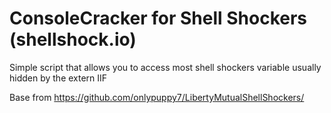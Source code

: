 # ConsoleCracker for Shell Shockers (shellshock.io)
Simple script that allows you to access most shell shockers variable usually hidden by the extern IIF

Base from https://github.com/onlypuppy7/LibertyMutualShellShockers/